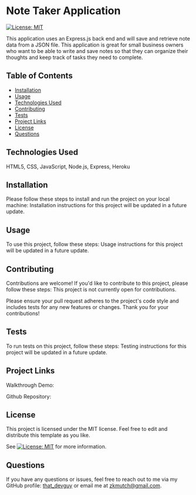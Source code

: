 # Note Taker Application
[![License: MIT](https://img.shields.io/badge/License-MIT-yellow.svg)](https://opensource.org/licenses/MIT)
  
This application uses an Express.js back end and will save and retrieve note data from a JSON file. This application is great for small business owners who want to be able to write and save notes so that they can organize their thoughts and keep track of tasks they need to complete.
  
  
## Table of Contents

- [Installation](#installation)
- [Usage](#usage)
- [Technologies Used](#technologies-used)
- [Contributing](#contributing)
- [Tests](#tests)
- [Project Links](#project-links)
- [License](#license)
- [Questions](#questions)

## Technologies Used

HTML5, CSS, JavaScript, Node.js, Express, Heroku

## Installation

Please follow these steps to install and run the project on your local machine:
Installation instructions for this project will be updated in a future update.
  
## Usage
  
To use this project, follow these steps:
Usage instructions for this project will be updated in a future update.

## Contributing

Contributions are welcome! If you'd like to contribute to this project, please follow these steps:
This project is not currently open for contributions.

Please ensure your pull request adheres to the project's code style and includes tests for any new features or changes. Thank you for your contributions!

## Tests

To run tests on this project, follow these steps:
Testing instructions for this project will be updated in a future update.
  
## Project Links
  
Walkthrough Demo:

Github Repository:

## License

This project is licensed under the MIT license. Feel free to edit and distribute this template as you like.

See [![License: MIT](https://img.shields.io/badge/License-MIT-yellow.svg)](https://opensource.org/licenses/MIT) for more information.

## Questions

If you have any questions or issues, feel free to reach out to me via my GitHub profile: [that_devguy](https://github.com/that_devguy) or email me at zkmutch@gmail.com.
